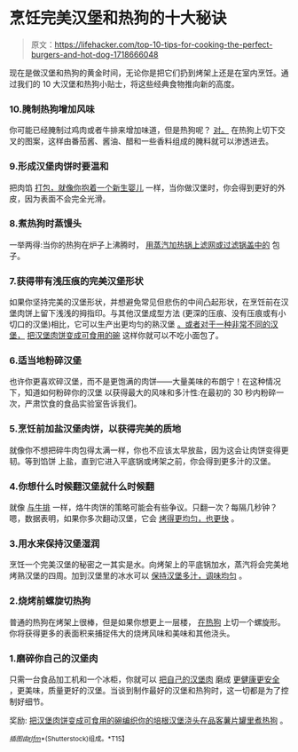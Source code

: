 # 烹饪完美汉堡和热狗的十大秘诀

> 原文：<https://lifehacker.com/top-10-tips-for-cooking-the-perfect-burgers-and-hot-dog-1718666048>

现在是做汉堡和热狗的黄金时间，无论你是把它们扔到烤架上还是在室内烹饪。通过我们的 10 大汉堡和热狗小贴士，将这些经典食物推向新的高度。



### 10.腌制热狗增加风味

你可能已经腌制过鸡肉或者牛排来增加味道，但是热狗呢？ [对。](http://lifehacker.com/marinate-hot-dogs-fruit-and-even-steaks-for-extra-fla-5822092) 在热狗上切下交叉的图案，这样由番茄酱、酱油、醋和一些香料组成的腌料就可以渗透进去。

### 9.形成汉堡肉饼时要温和

把肉馅 [打包，就像你抱着一个新生婴儿](http://lifehacker.com/form-burger-patties-as-gently-as-possible-for-a-more-sa-1650309183) 一样，当你做汉堡时，你会得到更好的外皮，因为表面不会完全光滑。

### 8.煮热狗时蒸馒头

一举两得:当你的热狗在炉子上沸腾时， [用蒸汽加热锅上滤网或过滤锅盖中的](http://lifehacker.com/steam-buns-while-you-boil-hot-dogs-5986436) 包子。

### 7.获得带有浅压痕的完美汉堡形状

如果你坚持完美的汉堡形状，并想避免常见但悲伤的中间凸起形状，在烹饪前在汉堡肉饼上留下浅浅的拇指印。与其他汉堡成型方法 (更深的压痕、没有压痕或有小切口的汉堡)相比，它可以生产出更均匀的熟汉堡 [。或者对于一种非常不同的汉堡，](http://lifehacker.com/the-best-way-to-shape-your-burgers-for-even-cooking-1625581991) [把汉堡肉饼变成可食用的碗](http://lifehacker.com/turn-burger-patties-into-edible-bowls-for-the-ultimate-1706037699) 这样你就可以不吃小面包了。

### 6.适当地粉碎汉堡

也许你更喜欢碎汉堡，而不是更饱满的肉饼——大量美味的布朗宁！在这种情况下，知道如何粉碎你的汉堡 以获得最大的风味和多汁性:在最初的 30 秒内粉碎一次，严肃饮食的食品实验室告诉我们。

### 5.烹饪前加盐汉堡肉饼，以获得完美的质地

就像你不想把碎牛肉包得太满一样，你也不应该太早放盐，因为这会让肉饼变得更韧。等到馅饼 上盐，直到它进入平底锅或烤架之前，你会得到更多汁的汉堡。

### 4.你想什么时候翻汉堡就什么时候翻

就像 [与牛排](http://lifehacker.com/flip-steaks-multiple-times-for-faster-more-even-cookin-718993220) 一样，烙牛肉饼的策略可能会有些争议。只翻一次？每隔几秒钟？嗯，数据表明，如果你多次翻动汉堡，它会 [烤得更均匀，也更快](http://lifehacker.com/flip-your-burgers-as-often-as-youd-like-for-better-cook-5660966) 。

### 3.用水来保持汉堡湿润

烹饪一个完美汉堡的秘密之一其实是水。向烤架上的平底锅加水，蒸汽将会完美地烤熟汉堡的四周。加到汉堡里的冰水可以 [保持汉堡多汁，调味均匀](http://skillet.lifehacker.com/add-ice-water-to-burger-patties-to-keep-them-moist-1706137591) 。

### 2.烧烤前螺旋切热狗

普通的热狗在烤架上很棒，但是如果你想更上一层楼， [在热狗](http://lifehacker.com/spiral-cut-hot-dogs-before-grilling-for-maximum-meaty-g-5921653) 上切一个螺旋形。你将获得更多的表面积来捕捉伟大的烧烤风味和美味和其他浇头。

### 1.磨碎你自己的汉堡肉

只需一台食品加工机和一个冰柜，你就可以 [把自己的汉堡肉](http://lifehacker.com/why-home-ground-burgers-with-just-a-freezer-and-food-p-5944755) 磨成 [更健康](http://lifehacker.com/cut-the-calories-and-serve-healthier-hamburgers-this-su-5920964)[更安全](http://lifehacker.com/grind-your-own-meat-for-safe-r-burgers-5375198) ，更美味，质量更好的汉堡。当谈到制作最好的汉堡和热狗时，这一切都是为了控制好细节。

奖励: [把汉堡肉饼变成可食用的碗](http://lifehacker.com/turn-burger-patties-into-edible-bowls-for-the-ultimate-1706037699)[编织你的培根汉堡浇头](http://lifehacker.com/make-the-most-bacon-y-burger-with-the-bacon-weave-and-o-963402028)[在品客薯片罐里煮热狗](http://lifehacker.com/cook-hot-dogs-with-a-pringles-can-1588797327) 。

<small>*插图由*</small>[<small>*rlfm*</small>](http://www.shutterstock.com/pic-128184869/stock-vector-simple-web-icon-in-vector-hot-dog.html)<small>*(Shutterstock)组成。*T15】</small>